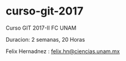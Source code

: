 # curso-git-2017

Curso GIT 2017-II FC UNAM

Duracion: 2 semanas, 20 Horas

Felix Hernadnez : felix.hn@ciencias.unam.mx
